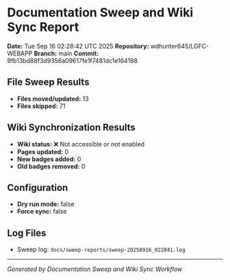 # Documentation Sweep and Wiki Sync Report

**Date:** Tue Sep 16 02:28:42 UTC 2025
**Repository:** wdhunter645/LGFC-WEBAPP
**Branch:** main
**Commit:** 9fb13bd88f3d9356a09617fe1f7481dc1e164198

## File Sweep Results

- **Files moved/updated:** 13
- **Files skipped:** 71

## Wiki Synchronization Results

- **Wiki status:** ❌ Not accessible or not enabled
- **Pages updated:** 0
- **New badges added:** 0
- **Old badges removed:** 0

## Configuration

- **Dry run mode:** false
- **Force sync:** false

## Log Files

- Sweep log: `docs/sweep-reports/sweep-20250916_022841.log`

---
*Generated by Documentation Sweep and Wiki Sync Workflow*

